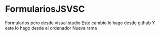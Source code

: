 # FormulariosJSVSC
Formularios pero desde visual studio 
Este cambio lo hago desde github
Y este lo hago desde el ordenador
Nueva rama